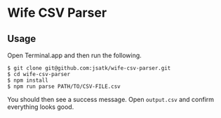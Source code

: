 # Wife CSV Parser

## Usage

Open Terminal.app and then run the following.

```
$ git clone git@github.com:jsatk/wife-csv-parser.git
$ cd wife-csv-parser
$ npm install
$ npm run parse PATH/TO/CSV-FILE.csv
```

You should then see a success message.  Open `output.csv` and confirm everything looks good.
